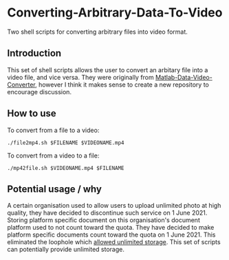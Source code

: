 # Converting-Arbitrary-Data-To-Video
Two shell scripts for converting arbitrary files into video format. 

## Introduction
This set of shell scripts allows the user to convert an arbitary file into a video file, and vice versa. They were originally from [Matlab-Data-Video-Converter](https://github.com/fangfufu/Matlab-Data-Video-Converter), however I think it makes sense to create a new repository to encourage discussion. 

## How to use
To convert from a file to a video:

    ./file2mp4.sh $FILENAME $VIDEONAME.mp4
    
To convert from a video to a file:

    ./mp42file.sh $VIDEONAME.mp4 $FILENAME

## Potential usage / why
A certain organisation used to allow users to upload unlimited photo at high quality, they have decided to discontinue such service on 1 June 2021. Storing platform specific document on this organisation's document platform used to not count toward the quota. They have decided to make platform specific documents count toward the quota on 1 June 2021. This eliminated the loophole which [allowed unlimited storage](https://github.com/stewartmcgown/uds). This set of scripts can potentially provide unlimited storage. 
